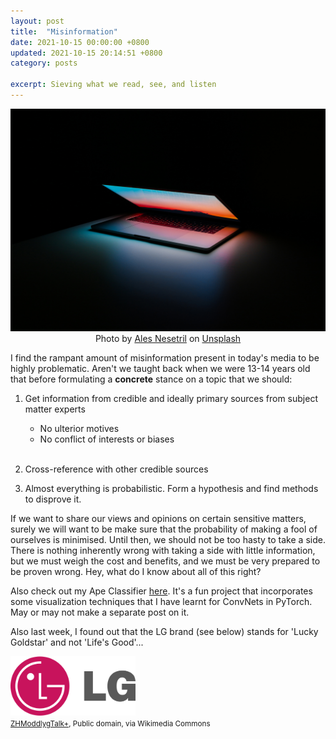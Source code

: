 ```yaml
---
layout: post
title:  "Misinformation"
date: 2021-10-15 00:00:00 +0800
updated: 2021-10-15 20:14:51 +0800
category: posts

excerpt: Sieving what we read, see, and listen
---
```

<p align="center">
    <img src="/assets/images/misinformation/laptop.jpg" alt="laptop" width="700"/>
    <br>
    Photo by <a href="https://unsplash.com/@alesnesetril?utm_source=unsplash&utm_medium=referral&utm_content=creditCopyText">Ales Nesetril</a> on <a href="https://unsplash.com/s/photos/information?utm_source=unsplash&utm_medium=referral&utm_content=creditCopyText">Unsplash</a>
</p>


I find the rampant amount of misinformation present in today's media to be highly problematic. Aren't we taught back when we were 13-14 years old that before formulating a **concrete** stance on a topic that we should:


1. Get information from credible and ideally primary sources from subject matter experts
    - No ulterior motives
    - No conflict of interests or biases 

    <br>

2. Cross-reference with other credible sources


3. Almost everything is probabilistic. Form a hypothesis and find methods to disprove it.


If we want to share our views and opinions on certain sensitive matters, surely we will want to be make sure that the probability of making a fool of ourselves is minimised. Until then, we should not be too hasty to take a side. There is nothing inherently wrong with taking a side with little information, but we must weigh the cost and benefits, and we must be very prepared to be proven wrong. Hey, what do I know about all of this right?

Also check out my Ape Classifier <a href="https://github.com/gladwinyjh/harambAI">here</a>. It's a fun project that incorporates some visualization techniques that I have learnt for ConvNets in PyTorch. May or may not make a separate post on it.

Also last week, I found out that the LG brand (see below) stands for 'Lucky Goldstar' and not 'Life's Good'...

<img src="/assets/images/misinformation/Logo_LG.svg" alt="LG Logo" width="200"/>
<br>
<small><a href="https://commons.wikimedia.org/wiki/File:Logo_of_the_LG_Corporation_(1995-2008).svg">ZHModdlygTalk+</a>, Public domain, via Wikimedia Commons</small>